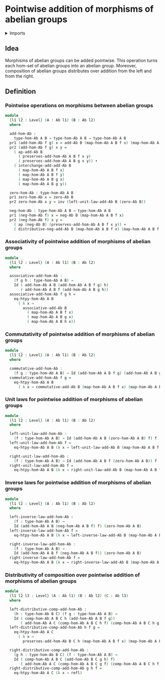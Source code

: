#  Pointwise addition of morphisms of abelian groups

<details><summary>Imports</summary>
```agda
module group-theory.addition-homomorphisms-abelian-groups where
open import foundation.dependent-pair-types
open import foundation.identity-types
open import foundation.universe-levels
open import group-theory.abelian-groups
open import group-theory.homomorphisms-abelian-groups
```
</details>

## Idea

Morphisms of abelian groups can be added pointwise. This operation turns each hom-set of abelian groups into an abelian group. Moreover, composition of abelian groups distributes over addition from the left and from the right.

## Definition

### Pointwise operations on morphisms between abelian groups

```agda
module _
  {l1 l2 : Level} (A : Ab l1) (B : Ab l2)
  where

  add-hom-Ab :
    type-hom-Ab A B → type-hom-Ab A B → type-hom-Ab A B
  pr1 (add-hom-Ab f g) x = add-Ab B (map-hom-Ab A B f x) (map-hom-Ab A B g x)
  pr2 (add-hom-Ab f g) x y =
    ( ap-add-Ab B
      ( preserves-add-hom-Ab A B f x y)
      ( preserves-add-hom-Ab A B g x y)) ∙
    ( interchange-add-add-Ab B
      ( map-hom-Ab A B f x)
      ( map-hom-Ab A B f y)
      ( map-hom-Ab A B g x)
      ( map-hom-Ab A B g y))

  zero-hom-Ab : type-hom-Ab A B
  pr1 zero-hom-Ab x = zero-Ab B
  pr2 zero-hom-Ab x y = inv (left-unit-law-add-Ab B (zero-Ab B))

  neg-hom-Ab : type-hom-Ab A B → type-hom-Ab A B
  pr1 (neg-hom-Ab f) x = neg-Ab B (map-hom-Ab A B f x)
  pr2 (neg-hom-Ab f) x y =
    ( ap (neg-Ab B) (preserves-add-hom-Ab A B f x y)) ∙
    ( distributive-neg-add-Ab B (map-hom-Ab A B f x) (map-hom-Ab A B f y))
```

### Associativity of pointwise addition of morphisms of abelian groups

```agda
module _
  {l1 l2 : Level} (A : Ab l1) (B : Ab l2)
  where

  associative-add-hom-Ab :
    (f g h : type-hom-Ab A B) →
    Id ( add-hom-Ab A B (add-hom-Ab A B f g) h)
       ( add-hom-Ab A B f (add-hom-Ab A B g h))
  associative-add-hom-Ab f g h =
    eq-htpy-hom-Ab A B
      ( λ x →
        associative-add-Ab B
          ( map-hom-Ab A B f x)
          ( map-hom-Ab A B g x)
          ( map-hom-Ab A B h x))
```

### Commutativity of pointwise addition of morphisms of abelian groups

```agda
module _
  {l1 l2 : Level} (A : Ab l1) (B : Ab l2)
  where

  commutative-add-hom-Ab :
    (f g : type-hom-Ab A B) → Id (add-hom-Ab A B f g) (add-hom-Ab A B g f)
  commutative-add-hom-Ab f g =
    eq-htpy-hom-Ab A B
      ( λ x → commutative-add-Ab B (map-hom-Ab A B f x) (map-hom-Ab A B g x))
```

### Unit laws for pointwise addition of morphisms of abelian groups

```agda
module _
  {l1 l2 : Level} (A : Ab l1) (B : Ab l2)
  where

  left-unit-law-add-hom-Ab :
    (f : type-hom-Ab A B) → Id (add-hom-Ab A B (zero-hom-Ab A B) f) f
  left-unit-law-add-hom-Ab f =
    eq-htpy-hom-Ab A B (λ x → left-unit-law-add-Ab B (map-hom-Ab A B f x))

  right-unit-law-add-hom-Ab :
    (f : type-hom-Ab A B) → Id (add-hom-Ab A B f (zero-hom-Ab A B)) f
  right-unit-law-add-hom-Ab f =
    eq-htpy-hom-Ab A B (λ x → right-unit-law-add-Ab B (map-hom-Ab A B f x))
```

### Inverse laws for pointwise addition of morphisms of abelian groups

```agda
module _
  {l1 l2 : Level} (A : Ab l1) (B : Ab l2)
  where

  left-inverse-law-add-hom-Ab :
    (f : type-hom-Ab A B) →
    Id (add-hom-Ab A B (neg-hom-Ab A B f) f) (zero-hom-Ab A B)
  left-inverse-law-add-hom-Ab f =
    eq-htpy-hom-Ab A B (λ x → left-inverse-law-add-Ab B (map-hom-Ab A B f x))

  right-inverse-law-add-hom-Ab :
    (f : type-hom-Ab A B) →
    Id (add-hom-Ab A B f (neg-hom-Ab A B f)) (zero-hom-Ab A B)
  right-inverse-law-add-hom-Ab f =
    eq-htpy-hom-Ab A B (λ x → right-inverse-law-add-Ab B (map-hom-Ab A B f x))
```

### Distributivity of composition over pointwise addition of morphisms of abelian groups

```agda
module _
  {l1 l2 l3 : Level} (A : Ab l1) (B : Ab l2) (C : Ab l3)
  where

  left-distributive-comp-add-hom-Ab :
    (h : type-hom-Ab B C) (f g : type-hom-Ab A B) →
    Id ( comp-hom-Ab A B C h (add-hom-Ab A B f g))
       ( add-hom-Ab A C (comp-hom-Ab A B C h f) (comp-hom-Ab A B C h g))
  left-distributive-comp-add-hom-Ab h f g =
    eq-htpy-hom-Ab A C
      ( λ x →
        preserves-add-hom-Ab B C h (map-hom-Ab A B f x) (map-hom-Ab A B g x))

  right-distributive-comp-add-hom-Ab :
    (g h : type-hom-Ab B C) (f : type-hom-Ab A B) →
    Id ( comp-hom-Ab A B C (add-hom-Ab B C g h) f)
       ( add-hom-Ab A C (comp-hom-Ab A B C g f) (comp-hom-Ab A B C h f))
  right-distributive-comp-add-hom-Ab g h f =
    eq-htpy-hom-Ab A C (λ x → refl)
```
